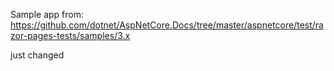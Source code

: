 Sample app from: https://github.com/dotnet/AspNetCore.Docs/tree/master/aspnetcore/test/razor-pages-tests/samples/3.x

just changed 